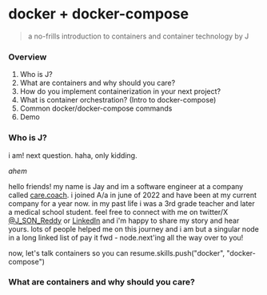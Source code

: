 # docker + docker-compose
> a no-frills introduction to containers and container technology by J

### Overview
1. Who is J?
2. What are containers and why should you care?
3. How do you implement containerization in your next project?
4. What is container orchestration? (Intro to docker-compose)
5. Common docker/docker-compose commands
6. Demo

### Who is J?
i am! next question. haha, only kidding.

*ahem*

hello friends! my name is Jay and im a software engineer at a company
called [care.coach](https://care.coach). i joined A/a in june of 2022 and have
been at my current company for a year now. in my past life i was a 3rd grade
teacher and later a medical school student. feel free to connect with me on
twitter/X [@J_SON_Reddy](https://twitter.com/J_SON_Reddy) or
[LinkedIn](https://www.linkedin.com/in/jay-reddy-69538b240/) and i'm happy to
share my story and hear yours. lots of people helped me on this journey and
i am but a singular node in a long linked list of pay it fwd - node.next'ing all
the way over to you!

now, let's talk containers so you can resume.skills.push("docker", "docker-compose")

### What are containers and why should you care?
